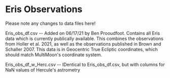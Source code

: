 # Eris Observations

Please note any changes to data files here!

Eris_obs_df.csv -- Added on 06/17/21 by Ben Prooudfoot. Contains all Eris data which is currently
                   publically available. This combines the observations from Holler et al. 2021, 
                   as well as the observations published in Brown and Schaller 2007.
                   This data is in Geocentric True Ecliptic coordinates, which should match 
                   MultiMoon's coordinate system. 

Eris_obs_df_w_Herc.csv -- IDentical to Eris_obs_df.csv, but with columns for NaN values of Hercule's astrometry